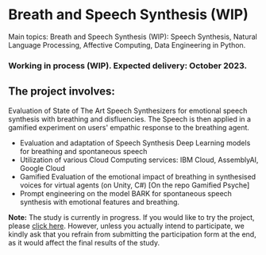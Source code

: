 # Breath and Speech Synthesis (WIP)

Main topics: Breath and Speech Synthesis (WIP): Speech Synthesis, Natural Language Processing, Affective Computing, Data Engineering in Python.

### Working in process (WIP). Expected delivery: October 2023.

## The project involves:
Evaluation of State of The Art Speech Synthesizers for emotional speech synthesis with breathing and disfluencies. The Speech is then applied in a gamified experiment on users' empathic response to the breathing agent.

- Evaluation and adaptation of Speech Synthesis Deep Learning models for breathing and spontaneous speech
- Utilization of various Cloud Computing services: IBM Cloud, AssemblyAI, Google Cloud
- Gamified Evaluation of the emotional impact of breathing in synthesised voices for virtual agents (on Unity, C#) [On the repo Gamified Psyche]
- Prompt engineering on the model BARK for spontaneous speech synthesis with emotional features and breathing.

**Note:** The study is currently in progress. If you would like to try the project, please [click here](https://nicoloddo.github.io/Psyche). However, unless you actually intend to participate, we kindly ask that you refrain from submitting the participation form at the end, as it would affect the final results of the study.
